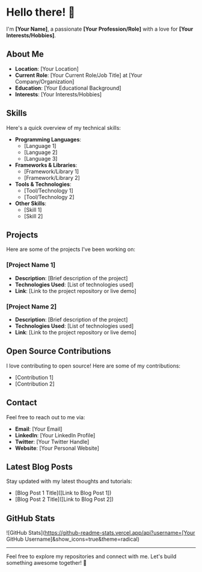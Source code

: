 # Hello there! 👋

I'm **[Your Name]**, a passionate **[Your Profession/Role]** with a love for **[Your Interests/Hobbies]**. 

## About Me

- **Location**: [Your Location]
- **Current Role**: [Your Current Role/Job Title] at [Your Company/Organization]
- **Education**: [Your Educational Background]
- **Interests**: [Your Interests/Hobbies]

## Skills

Here's a quick overview of my technical skills:

- **Programming Languages**: 
  - [Language 1]
  - [Language 2]
  - [Language 3]
- **Frameworks & Libraries**: 
  - [Framework/Library 1]
  - [Framework/Library 2]
- **Tools & Technologies**: 
  - [Tool/Technology 1]
  - [Tool/Technology 2]
- **Other Skills**: 
  - [Skill 1]
  - [Skill 2]

## Projects

Here are some of the projects I've been working on:

### [Project Name 1]

- **Description**: [Brief description of the project]
- **Technologies Used**: [List of technologies used]
- **Link**: [Link to the project repository or live demo]

### [Project Name 2]

- **Description**: [Brief description of the project]
- **Technologies Used**: [List of technologies used]
- **Link**: [Link to the project repository or live demo]

## Open Source Contributions

I love contributing to open source! Here are some of my contributions:

- [Contribution 1]
- [Contribution 2]

## Contact

Feel free to reach out to me via:

- **Email**: [Your Email]
- **LinkedIn**: [Your LinkedIn Profile]
- **Twitter**: [Your Twitter Handle]
- **Website**: [Your Personal Website]

## Latest Blog Posts

Stay updated with my latest thoughts and tutorials:

- [Blog Post 1 Title]([Link to Blog Post 1])
- [Blog Post 2 Title]([Link to Blog Post 2])

## GitHub Stats

![GitHub Stats](https://github-readme-stats.vercel.app/api?username=[Your GitHub Username]&show_icons=true&theme=radical)

---

Feel free to explore my repositories and connect with me. Let's build something awesome together! 🚀
